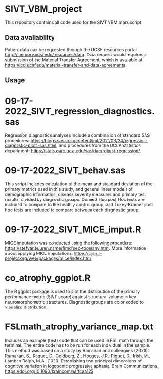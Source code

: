 # SIVT_VBM_project
This repository contains all code used for the SIVT VBM manuscript

## Data availability
Patient data can be requested through the UCSF resources portal http://memory.ucsf.edu/resources/data.
Data request would requires a submission of the Material Transfer Agreement, which is available at https://icd.ucsf.edu/material-transfer-and-data-agreements.

## Usage

# 09-17-2022_SIVT_regression_diagnostics.sas
Regression diagnostics analyses include a combination of standard SAS procedures: https://blogs.sas.com/content/iml/2021/03/24/regression-diagnostic-plots-sas.html, and procedures from the UCLA statistics department: https://stats.oarc.ucla.edu/sas/dae/robust-regression/. 

# 09-17-2022_SIVT_behav.sas
This script includes calculation of the mean and standard deviation of the primary metrics used in this study, and general linear models of demographic information, disease severity measures and primary test results, divided by diagnostic groups. Dunnett Hsu post Hoc tests are included to compare to the healthy control group, and Tukey-Kramer post hoc tests are included to compare between each diagnostic group.

# 09-17-2022_SIVT_MICE_imput.R
MICE imputation was conducted using the following procedure: https://stefvanbuuren.name/fimd/sec-toomany.html.
More information about applying MICE imputations: https://cran.r-project.org/web/packages/mice/index.html

# co_atrophy_ggplot.R
The R ggplot package is used to plot the distribution of the primary performance metric (SIVT score) against structural volume in key neuromorphometric structures. Diagnostic groups are color coded to visualize distribution.

# FSLmath_atrophy_variance_map.txt
Includes an example (test) code that can be used in FSL math through the terminal. The entire code has to be run for each individual in the sample.
This method was based on a study by Ramanan and colleagues (2020): Ramanan, S., Roquet, D., Goldberg, Z., Hodges, J.R., Piguet, O., Irish, M., Lambon Ralph, M.A., 2020. Establishing two principal dimensions of cognitive variation in logopenic progressive aphasia. Brain Communications. https://doi.org/10.1093/braincomms/fcaa125
